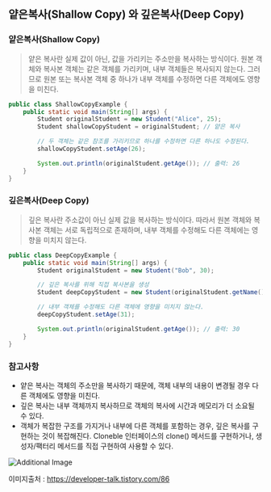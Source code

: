 ## 얕은복사(Shallow Copy) 와 깊은복사(Deep Copy)

### 얕은복사(Shallow Copy)
> 얕은 복사란 실제 값이 아닌, 값을 가리키는 주소만을 복사하는 방식이다. 원본 객체와 복사본 객체는 같은 객체를 가리키며, 내부 객체들은 복사되지 않는다. 그러므로 원본 또는 복사본 객체 중 하나가 내부 객체를 수정하면 다른 객체에도 영향을 미친다.

```java
public class ShallowCopyExample {
    public static void main(String[] args) {
        Student originalStudent = new Student("Alice", 25);
        Student shallowCopyStudent = originalStudent; // 얕은 복사

        // 두 객체는 같은 참조를 가리키므로 하나를 수정하면 다른 하나도 수정된다.
        shallowCopyStudent.setAge(26);

        System.out.println(originalStudent.getAge()); // 출력: 26
    }
}
```

### 깊은복사(Deep Copy)
> 깊은 복사란 주소값이 아닌 실제 값을 복사하는 방식이다. 따라서 원본 객체와 복사본 객체는 서로 독립적으로 존재하며, 내부 객체를 수정해도 다른 객체에는 영향을 미치지 않는다.

```java
public class DeepCopyExample {
    public static void main(String[] args) {
        Student originalStudent = new Student("Bob", 30);

        // 깊은 복사를 위해 직접 복사본을 생성
        Student deepCopyStudent = new Student(originalStudent.getName(), originalStudent.getAge());

        // 내부 객체를 수정해도 다른 객체에 영향을 미치지 않는다.
        deepCopyStudent.setAge(31);

        System.out.println(originalStudent.getAge()); // 출력: 30
    }
}
```

### 참고사항
- 얕은 복사는 객체의 주소만을 복사하기 때문에, 객체 내부의 내용이 변경될 경우 다른 객체에도 영향을 미친다.
- 깊은 복사는 내부 객체까지 복사하므로 객체의 복사에 시간과 메모리가 더 소요될 수 있다.
- 객체가 복잡한 구조를 가지거나 내부에 다른 객체를 포함하는 경우, 깊은 복사를 구현하는 것이 복잡해진다. Cloneble 인터페이스의 clone() 메서드를 구현하거나, 생성자/팩터리 메서드를 직접 구현하여 사용할 수 있다.

![Additional Image](https://img1.daumcdn.net/thumb/R1280x0/?scode=mtistory2&fname=https%3A%2F%2Fblog.kakaocdn.net%2Fdn%2FBHMmS%2Fbtq7SLCFzf3%2FwDY82NjsXrkUf0vOfocj2k%2Fimg.png)


이미지출처 : https://developer-talk.tistory.com/86
